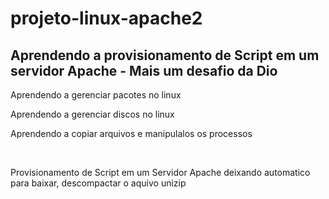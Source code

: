 # projeto-linux-apache2
## Aprendendo a provisionamento de Script em um servidor Apache - Mais um desafio da Dio

<p>Aprendendo a gerenciar pacotes no linux</p>
<p>Aprendendo a gerenciar discos no linux</p>
<p>Aprendendo a copiar arquivos e manipulalos os processos</p>
<br>
<p>Provisionamento de Script em um Servidor Apache deixando automatico para baixar, descompactar o aquivo unizip</p>
